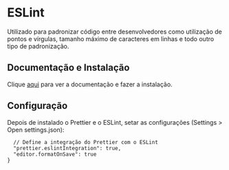 # ESLint

Utilizado para padronizar código entre desenvolvedores como utilização de pontos e vírgulas, tamanho máximo de caracteres em linhas e todo outro tipo de padronização.

## Documentação e Instalação

Clique [aqui](https://marketplace.visualstudio.com/items?itemName=dbaeumer.vscode-eslint) para ver a documentação e fazer a instalação.

## Configuração

Depois de instalado o Prettier e o ESLint, setar as configurações (Settings > Open settings.json):

```
  // Define a integração do Prettier com o ESLint
  "prettier.eslintIntegration": true,
  "editor.formatOnSave": true
}
```